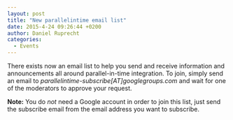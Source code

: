 ```yaml
---
layout: post
title: "New parallelintime email list"
date: 2015-4-24 09:26:44 +0200
author: Daniel Ruprecht
categories:
  - Events
---
```


There exists now an email list to help you send and receive information and announcements all around parallel-in-time integration. To join, simply send an email to *parallelintime-subscribe[AT]googlegroups.com* and wait for one of the moderators to approve your request. 

**Note:** You do *not* need a Google account in order to join this list, just send the subscribe email from the email address you want to subscribe.
